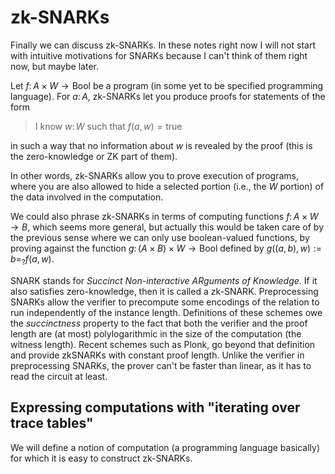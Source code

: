 # zk-SNARKs

Finally we can discuss zk-SNARKs. In these notes right now I will not start with intuitive motivations for SNARKs because I can't think of them right now, but maybe later.

Let $f \colon A \times W \to \mathsf{Bool}$ be a program (in some yet to be specified programming language). For $a \colon A$, zk-SNARKs let you produce proofs for statements of the form

> I know $w \colon W$ such that $f(a, w) = \mathsf{true}$

in such a way that no information about $w$ is revealed by the proof (this is the zero-knowledge or ZK part of them).

In other words, zk-SNARKs allow you to prove execution of programs, where you are also allowed to hide a selected portion (i.e., the $W$ portion) of the data involved in the computation.

We could also phrase zk-SNARKs in terms of computing functions $f \colon A \times W \to B$, which seems more general, but actually this would be taken care of by the previous sense where we can only use boolean-valued functions, by proving against the function $g \colon (A \times B) \times W \to \mathsf{Bool}$ defined by $g((a, b), w) := b =_{?} f(a, w)$.

<!-- querolita: the succinctness property of a SNARK means a verification algorithm running in poly(lambda + |x| + log|w|) and proof length of poly(lambda + \log|w|), for lambda the security parameter, x the public input and w the private witness. Then, assuming that the number of wires (witness) is in the order of O(n) where n is the number of gates, I would say that Kimchi is indeed a SNARK expect without a constant proof length -->
SNARK stands for _Succinct Non-interactive ARguments of Knowledge_. If it also satisfies zero-knowledge, then it is called a zk-SNARK. Preprocessing SNARKs allow the verifier to precompute some encodings of the relation to run independently of the instance length. Definitions of these schemes owe the _succinctness_ property to the fact that both the verifier and the proof length are (at most) polylogarithmic in the size of the computation (the witness length). Recent schemes such as Plonk, go beyond that definition and provide zkSNARKs with constant proof length. Unlike the verifier in preprocessing SNARKs, the prover can't be faster than linear, as it has to read the circuit at least. 

## Expressing computations with "iterating over trace tables"

We will define a notion of computation (a programming language basically) for which it is easy to construct zk-SNARKs.

 
